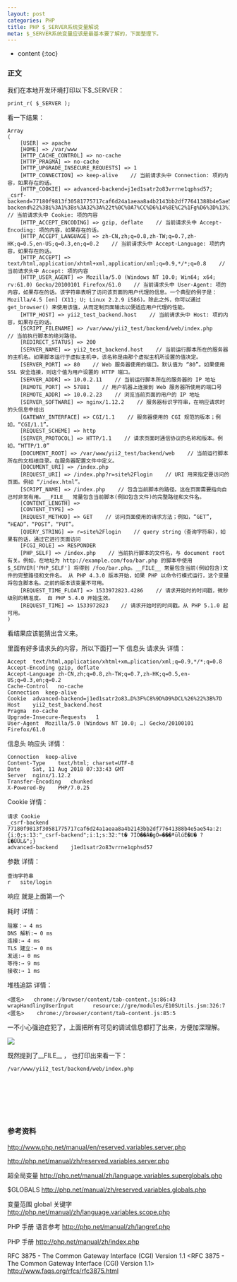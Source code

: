 ```yaml
---
layout: post
categories: PHP
title: PHP $_SERVER系统变量解说
meta: $_SERVER系统变量应该是最基本要了解的，下面整理下。
---
```

* content
{:toc}

### 正文

我们在本地开发环境打印以下$_SERVER：

```
print_r( $_SERVER );
```

看一下结果：
```
Array
(
    [USER] => apache
    [HOME] => /var/www
    [HTTP_CACHE_CONTROL] => no-cache
    [HTTP_PRAGMA] => no-cache
    [HTTP_UPGRADE_INSECURE_REQUESTS] => 1
    [HTTP_CONNECTION] => keep-alive    // 当前请求头中 Connection: 项的内容，如果存在的话。
    [HTTP_COOKIE] => advanced-backend=j1ed1satr2o83vrrne1qphsd57; _csrf-backend=77180f9813f30581775717caf6d24a1aeaa8a4b2143bb2df77641388b4e5ae54a%3A2%3A%7Bi%3A0%3Bs%3A13%3A%22_csrf-backend%22%3Bi%3A1%3Bs%3A32%3A%22t%0C%0A7%CC%D6%14%8E%C2%1Fg%D6%3D%13%1F%1C%AA%FCl%FA%C9%84U%11%0D%3F%C8%9D%D9%DCL%26%22%3B%7D    // 当前请求头中 Cookie: 项的内容
    [HTTP_ACCEPT_ENCODING] => gzip, deflate    // 当前请求头中 Accept-Encoding: 项的内容，如果存在的话。
    [HTTP_ACCEPT_LANGUAGE] => zh-CN,zh;q=0.8,zh-TW;q=0.7,zh-HK;q=0.5,en-US;q=0.3,en;q=0.2    // 当前请求头中 Accept-Language: 项的内容，如果存在的话。
    [HTTP_ACCEPT] => text/html,application/xhtml+xml,application/xml;q=0.9,*/*;q=0.8    // 当前请求头中 Accept: 项的内容
    [HTTP_USER_AGENT] => Mozilla/5.0 (Windows NT 10.0; Win64; x64; rv:61.0) Gecko/20100101 Firefox/61.0    // 当前请求头中 User-Agent: 项的内容，如果存在的话。该字符串表明了访问该页面的用户代理的信息。一个典型的例子是：Mozilla/4.5 [en] (X11; U; Linux 2.2.9 i586)。除此之外，你可以通过 get_browser() 来使用该值，从而定制页面输出以便适应用户代理的性能。
    [HTTP_HOST] => yii2_test_backend.host    // 当前请求头中 Host: 项的内容，如果存在的话。 
    [SCRIPT_FILENAME] => /var/www/yii2_test/backend/web/index.php    // 当前执行脚本的绝对路径。 
    [REDIRECT_STATUS] => 200
    [SERVER_NAME] => yii2_test_backend.host    // 当前运行脚本所在的服务器的主机名。如果脚本运行于虚拟主机中，该名称是由那个虚拟主机所设置的值决定。 
    [SERVER_PORT] => 80    // Web 服务器使用的端口。默认值为 “80”。如果使用 SSL 安全连接，则这个值为用户设置的 HTTP 端口。 
    [SERVER_ADDR] => 10.0.2.11    // 当前运行脚本所在的服务器的 IP 地址
    [REMOTE_PORT] => 57881    // 用户机器上连接到 Web 服务器所使用的端口号
    [REMOTE_ADDR] => 10.0.2.23    // 浏览当前页面的用户的 IP 地址
    [SERVER_SOFTWARE] => nginx/1.12.2    // 服务器标识字符串，在响应请求时的头信息中给出
    [GATEWAY_INTERFACE] => CGI/1.1    // 服务器使用的 CGI 规范的版本；例如，“CGI/1.1”。 
    [REQUEST_SCHEME] => http  
    [SERVER_PROTOCOL] => HTTP/1.1    // 请求页面时通信协议的名称和版本。例如，“HTTP/1.0”
    [DOCUMENT_ROOT] => /var/www/yii2_test/backend/web    // 当前运行脚本所在的文档根目录。在服务器配置文件中定义。
    [DOCUMENT_URI] => /index.php
    [REQUEST_URI] => /index.php?r=site%2Flogin    // URI 用来指定要访问的页面。例如 “/index.html”。 
    [SCRIPT_NAME] => /index.php    // 包含当前脚本的路径。这在页面需要指向自己时非常有用。__FILE__ 常量包含当前脚本(例如包含文件)的完整路径和文件名。 
    [CONTENT_LENGTH] => 
    [CONTENT_TYPE] => 
    [REQUEST_METHOD] => GET    // 访问页面使用的请求方法；例如，“GET”, “HEAD”，“POST”，“PUT”。
    [QUERY_STRING] => r=site%2Flogin    // query string（查询字符串），如果有的话，通过它进行页面访问
    [FCGI_ROLE] => RESPONDER
    [PHP_SELF] => /index.php    // 当前执行脚本的文件名，与 document root 有关。例如，在地址为 http://example.com/foo/bar.php 的脚本中使用 $_SERVER['PHP_SELF'] 将得到 /foo/bar.php。__FILE__ 常量包含当前(例如包含)文件的完整路径和文件名。 从 PHP 4.3.0 版本开始，如果 PHP 以命令行模式运行，这个变量将包含脚本名。之前的版本该变量不可用。
    [REQUEST_TIME_FLOAT] => 1533972823.4286    // 请求开始时的时间戳，微秒级别的精准度。 自 PHP 5.4.0 开始生效。 
    [REQUEST_TIME] => 1533972823    // 请求开始时的时间戳。从 PHP 5.1.0 起可用。
)
```

看结果应该能猜出含义来。

里面有好多请求头的内容，所以下面打一下 信息头 请求头 详情：
```
Accept	text/html,application/xhtml+xm…plication/xml;q=0.9,*/*;q=0.8
Accept-Encoding	gzip, deflate
Accept-Language	zh-CN,zh;q=0.8,zh-TW;q=0.7,zh-HK;q=0.5,en-US;q=0.3,en;q=0.2
Cache-Control	no-cache
Connection	keep-alive
Cookie	advanced-backend=j1ed1satr2o83…D%3F%C8%9D%D9%DCL%26%22%3B%7D
Host	yii2_test_backend.host
Pragma	no-cache
Upgrade-Insecure-Requests	1
User-Agent	Mozilla/5.0 (Windows NT 10.0; …) Gecko/20100101 Firefox/61.0
```

信息头 响应头 详情：
```
Connection	keep-alive
Content-Type	text/html; charset=UTF-8
Date	Sat, 11 Aug 2018 07:33:43 GMT
Server	nginx/1.12.2
Transfer-Encoding	chunked
X-Powered-By	PHP/7.0.25
```

Cookie	详情：
```
请求 Cookie	
_csrf-backend	77180f9813f30581775717caf6d24a1aeaa8a4b2143bb2df77641388b4e5ae54a:2:{i:0;s:13:"_csrf-backend";i:1;s:32:"t� 7ÌÖ��Â�gÖ=���ªülúÉ�U� ?È�ÙÜL&";}
advanced-backend	j1ed1satr2o83vrrne1qphsd57
```

参数 详情：
```
查询字符串	
r	site/login
```

响应 就是上面第一个

耗时 详情：
```
阻塞：→ 4 ms
DNS 解析:→ 0 ms
连接:→ 4 ms
TLS 建立:→ 0 ms
发送:→ 0 ms
等待:→ 9 ms
接收:→ 1 ms
```

堆栈追踪 详情：
```
<匿名>   chrome://browser/content/tab-content.js:86:43
wrapHandlingUserInput      resource://gre/modules/E10SUtils.jsm:326:7
<匿名>    chrome://browser/content/tab-content.js:85:5
```

一不小心强迫症犯了，上面把所有可见的调试信息都打了出来，方便加深理解。

![]({{site.baseurl}}/images/20200330/20200330191538.jpeg)


既然提到了__FILE__ ， 也打印出来看一下：
```
/var/www/yii2_test/backend/web/index.php
```

<br/><br/><br/><br/><br/>
### 参考资料

<http://www.php.net/manual/en/reserved.variables.server.php>

<http://php.net/manual/zh/reserved.variables.server.php>

超全局变量 <http://php.net/manual/zh/language.variables.superglobals.php>

$GLOBALS  <http://php.net/manual/zh/reserved.variables.globals.php>

变量范围 global 关键字 <http://php.net/manual/zh/language.variables.scope.php> 

PHP 手册 语言参考 <http://php.net/manual/zh/langref.php>

PHP 手册 <http://php.net/manual/zh/index.php>

RFC 3875 - The Common Gateway Interface (CGI) Version 1.1 <RFC 3875 - The Common Gateway Interface (CGI) Version 1.1>  <http://www.faqs.org/rfcs/rfc3875.html>